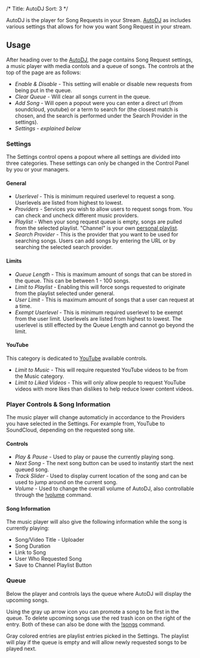 /*
Title: AutoDJ
Sort: 3
*/

AutoDJ is the player for Song Requests in your Stream. [AutoDJ](https://beta.nightbot.tv/song_requests) as includes various settings that allows for how you want Song Request in your stream.

## Usage

After heading over to the [AutoDJ](https://beta.nightbot.tv/song_requests), the page contains Song Request settings, a music player with media contols and a queue of songs. The controls at the top of the page are as follows: 

- *Enable & Disable* - This setting will enable or disable new requests from being put in the queue.
- *Clear Queue* - Will clear all songs current in the queue.
- *Add Song* - Will open a popout were you can enter a direct url (from soundcloud, youtube) or a term to search for (the closest match is chosen, and the search is performed under the Search Provider in the settings).
- *Settings* - *explained below*


### Settings

The Settings control opens a popout where all settings are divided into three categories. These settings can only be changed in the Control Panel by you or your managers.

#### General

- *Userlevel* - This is minimum required userlevel to request a song. Userlevels are listed from highest to lowest.
- *Providers* - Services you wish to allow users to request songs from. You can check and uncheck different music providers.
- *Playlist* - When your song request queue is empty, songs are pulled from the selected playlist. "Channel" is your own [personal playlist](https://beta.nightbot.tv/song_requests/playlist).
- *Search Provider* -  This is the provider that you want to be used for searching songs. Users can add songs by entering the URL or by searching the selected search provider. 

#### Limits

- *Queue Length* - This is maximum amount of songs that can be stored in the queue. This can be between 1 - 100 songs.
- *Limit to Playlist* - Enabling this will force songs requested to originate from the playlist selected under general.
- *User Limit* - This is maximum amount of songs that a user can request at a time.
- *Exempt Userlevel* - This is minimum required userlevel to be exempt from the user limit. Userlevels are listed from highest to lowest. The userlevel is still effected by the Queue Length and cannot go beyond the limit.

#### YouTube

This category is dedicated to [YouTube](https://www.youtube.com) available controls.

- *Limit to Music* - This will require requested YouTube videos to be from the Music category.
- *Limit to Liked Videos* - This will only allow people to request YouTube videos with more likes than dislikes to help reduce lower content videos.

### Player Controls & Song Information

The music player will change automaticly in accordance to the Providers you have selected in the Settings. For example from, YouTube to SoundCloud, depending on the requested song site.

#### Controls

- *Play & Pause* - Used to play or pause the currently playing song.
- *Next Song* - The next song button can be used to instantly start the next queued song.
- *Track Slider* - Used to display current location of the song and can be used to jump around on the current song.
- *Volume* - Used to change the overall volume of AutoDJ, also controllable through the [!volume](https://docs.nightbot.tv/commands/songs#editing-song-volume) command.

#### Song Information

The music player will also give the following information while the song is currently playing:

- Song/Video Title - Uploader
- Song Duration
- Link to Song
- User Who Requested Song
- Save to Channel Playlist Button

### Queue

Below the player and controls lays the queue where AutoDJ will display the upcoming songs.

Using the gray up arrow icon you can promote a song to be first in the queue. To delete upcoming songs use the red trash icon on the right of the entry. Both of these can also be done with the [!songs](https://docs.nightbot.tv/commands/songs) command.

Gray colored entries are playlist entries picked in the Settings. The playlist will play if the queue is empty and will allow newly requested songs to be played next.